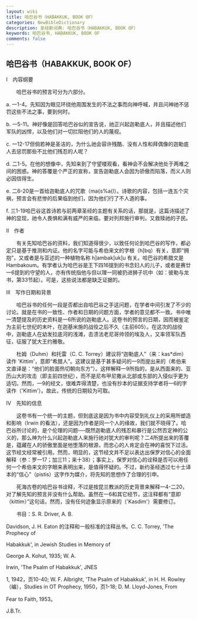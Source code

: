 ```yaml
---
layout: wiki
title: 哈巴谷书（HABAKKUK, BOOK OF）
categories: NewBibleDictionary
description: 圣经新词典: 哈巴谷书（HABAKKUK, BOOK OF）
keywords: 哈巴谷书, HABAKKUK, BOOK OF
comments: false
---
```


## 哈巴谷书（HABAKKUK, BOOK OF）

Ⅰ　内容纲要

　　哈巴谷书的预言可分为六部分。

a. 一1-4。先知因为眼见环绕他周围发生的不法之事而向神呼喊，并且问神祂不惩罚这些不法之事，要到何时。

b. 一5-11。神好像是回答哈巴谷似的宣告说，祂正兴起迦勒底人，并且描述他们军队的凶悍，以及他们对一切拦阻他们的人的蔑视。

c. 一12-17但倘若神是圣洁的，为什么祂会容许残酷、没有人性和拜偶像的迦勒底人去惩罚那些不比他们残忍的人呢？

d. 二1-5。在他的想像中，先知来到了守望楼观看，看神会不会解决他处于两难之间的困惑。神的答覆是个严正的宣称，宣告迦勒底人会因为骄傲而陷落，而义人则必因信得生。

e. 二6-20是一首给迦勒底人的咒歌（ma{s%a{l）。诗歌的内容，包括一连五个灾祸，预言会有悲惨的后果临到他们，因为他们行了不人道的事。

f. 三1-19哈巴谷这首诗若与前两章圣经的主题有关系的话，那就是，这篇诗描述了神的显现，祂令人畏惧和满有威严的来临，要对列邦施行审判，又救赎祂的子民。

Ⅱ　作者

　　有关先知哈巴谷的资料，我们知道得很少，以致任何论到哈巴谷的写作，都必定只是基于推测和内证。他的名字可能与希伯来文的字根（h]bq）有关，意即“拥抱”，又或者是与亚述的一种植物名称 h]ambak]uk]u 有关。哈巴谷的希腊文是 Hambakoum。有学者认为哈巴谷是王下四16提到的书念妇人的儿子，或者是赛廿一6提到的守望的人，亦有传统指他与但以理一同被扔进狮子坑中（如：彼勒与龙书，第33节起）。可是，这些说法都是缺乏证据的。

Ⅲ　写作日期和背景

　　哈巴谷书的任何一段是否都出自哈巴谷之手这问题，在学者中间引发了不少的讨论。就是在书的一致性、作者和日期的问题方面，学者的意见都不一致。书中唯一清楚提及的历史资料是一6所说的迦勒底人。这卷书的预言的日期，因而被鉴定为主前七世纪的末叶，在迦基米施的战役之后不久（主前605）。在这次的战役中，迦勒底人在幼发拉底河的浅滩，击溃法老尼哥帅领的埃及人，又率领军队西征，征服了犹大王约雅敬。

　　杜姆（Duhm）和托雷（C. C. Torrey）建议将“迦勒底人”（来：kas*dim）读作 'Kittim'，意即“希腊人”。这建议是基于甚多疑问的一9而提出来的（希伯来文直译是：“他们的脸面热切朝向东方”）。这样解释一9所指的，是从西面来的、亚历山大的攻击（即主前四世纪），而不是尼布甲尼撒从北部或东部的入侵似乎更为适切。然而，一9的经文，很难弄得清楚，也没有抄本的证据支持学者将一6的字读作（'Kittim'）。故此，传统的日期较为可取。

Ⅳ　先知的信息

　　这卷书有一个统一的主题，但到底这是因为书中内容受到礼仪上的采用所塑造和影响（Irwin 的看法），还是因为作者是同一个人的缘故，我们就不晓得了。哈巴谷所讨论的，是个伦理的问题──既然迦勒底人的残忍和暴行是公然否定神的公义的，那么神为什么兴起迦勒底人来施行祂对犹大的审判呢？二4所提出来的答覆是，蕴藏在人的骄傲里面是他堕落的根源，而忠心的人肯定会在神的喜悦下过活。这节经文经常被引用。然而，明显的，这节经文并不足以表达出保罗对信心的全面解释（参：罗一17；加三11；来十38）；事实上，保罗对信心的诠释是否可以用任何一个希伯来文的字眼来表明出来，是值得怀疑的。不过，新约圣经透过七十士译本的“信心”（pistis）这字作为媒介，将先知的思想作了合理的引申。

　　死海古卷的哈巴谷书诠释，不过是按昆兰教派的历史背景来解释一4-二20，对了解先知的预言并没有什么帮助。虽然在一6和其它经节，这注释都有“意即（kittim）”这句话，然而，没有任何迹象显示原来的（'Kasdim'）需要修订。

　　书目：S. R. Driver, A. B.

Davidson, J. H. Eaton 的注释和一般标准的注释丛书。C. C. Torrey, 'The Prophecy of

Habakkuk', in Jewish Studies in Memory of

George A. Kohut, 1935; W. A.

Irwin, 'The Psalm of Habakkuk', JNES

1, 1942，页10-40; W. F. Albright, 'The Psalm of Habakkuk', in H. H. Rowley （编），Studies in OT Prophecy, 1950，页1-18; D. M. Lloyd-Jones, From

Fear to Faith, 1953。

J.B.Tr.








